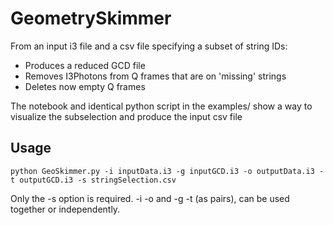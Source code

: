 # GeometrySkimmer
From an input i3 file and a csv file specifying a subset of string IDs:
  * Produces a reduced GCD file
  * Removes I3Photons from Q frames that are on 'missing' strings
  * Deletes now empty Q frames

The notebook and identical python script in the examples/ show a way to visualize the subselection and produce the input csv file

## Usage

```python GeoSkimmer.py -i inputData.i3 -g inputGCD.i3 -o outputData.i3 -t outputGCD.i3 -s stringSelection.csv```

Only the -s option is required. -i -o and -g -t (as pairs), can be used together or independently.
